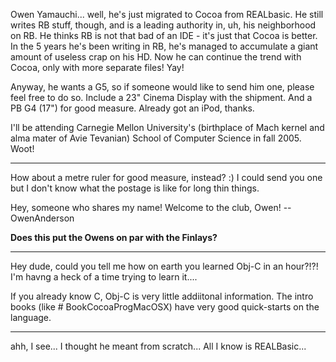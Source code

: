 


Owen Yamauchi... well, he's just migrated to Cocoa from REALbasic. He still writes RB stuff, though, and is a leading authority in, uh, his neighborhood on RB. He thinks RB is not that bad of an IDE - it's just that Cocoa is better. In the 5 years he's been writing in RB, he's managed to accumulate a giant amount of useless crap on his HD. Now he can continue the trend with Cocoa, only with more separate files! Yay!

Anyway, he wants a G5, so if someone would like to send him one, please feel free to do so. Include a 23" Cinema Display with the shipment. And a PB G4 (17") for good measure. Already got an iPod, thanks.

I'll be attending Carnegie Mellon University's (birthplace of Mach kernel and alma mater of Avie Tevanian) School of Computer Science in fall 2005. Woot!

----

How about a metre ruler for good measure, instead? :) I could send you one but I don't know what the postage is like for long thin things.

Hey, someone who shares my name!  Welcome to the club, Owen!  --OwenAnderson

**Does this put the Owens on par with the Finlays?**

----

Hey dude, could you tell me how on earth you learned Obj-C in an hour?!?! I'm havng a heck of a time trying to learn it....

If you already know C, Obj-C is very little addiitonal information.  The intro books (like #  BookCocoaProgMacOSX) have very good quick-starts on the language.

----

ahh, I see... I thought he meant from scratch... All I know is REALBasic...
